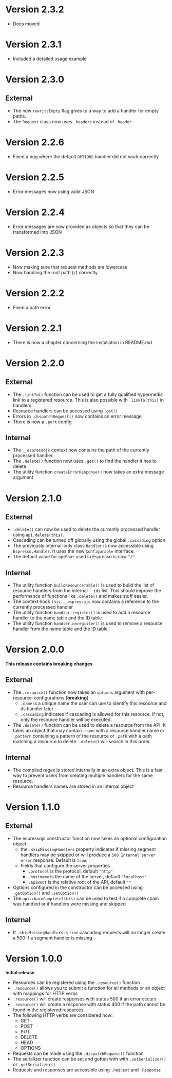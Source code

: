 # Version 2.3.2

* Docs moved

# Version 2.3.1

* Included a detailed usage example

# Version 2.3.0

## External

* The new `rewriteEmpty` flag gives to a way to add a handler for empty paths.
* The `Request` class now uses `.headers` instead of `.header`

# Version 2.2.6

* Fixed a bug where the default `OPTIONS` handler did not work correctly

# Version 2.2.5

* Error messages now using valid JSON

# Version 2.2.4

* Error messages are now provided as objects so that they can be transformed into JSON

# Version 2.2.3

* Now making sure that request methods are lowercase
* Now handling the root path (`/`) correctly

# Version 2.2.2

* Fixed a path error

# Version 2.2.1

* There is now a chapter concerning the installation in README.md

# Version 2.2.0

## External

* The `.linkTo()` function can be used to get a fully qualified hypermedia link to a registered resource. This is also possible with `.linkTo(this)` in handlers.
* Resource handlers can be accessed using `.get()`
* Errors in `.dispatchRequest()` now contains an error message
* There is now a `.port` config

## Internal

* The `__espressojs` context now contains the path of the currently processed handler
* The `.delete()` function now uses `.get()` to find the handler it has to delete
* The utility function `createErrorResponse()` now takes an extra message argument

# Version 2.1.0

## External
* `.delete()` can now be used to delete the currently processed handler using `api.delete(this)`.
* Cascading can be turned off globally using the global `.cascading` option
* The previously internal-only class `Handler` is now accessible using `Espresso.Handler`. It uses the new `Configurable` interface.
* The default value for `apiRoot` used in Espresso is now `"/"`

## Internal
* The utility function `buildResourceTable()` is used to build the list of resource handlers from the internal `._ids` list. This should improve the performance of functions like `.delete()` and makes stuff easier.
* The context hook `this.__espressojs` now contains a reference to the currently processed handler
* The utility function `handler.register()` is used to add a resource handler to the name table and the ID table
* The utility function `handler.unregister()` is used to remove a resource handler from the name table and the ID table

# Version 2.0.0

**This release contains breaking changes**

## External

* The `.resource()` function now takes an `options` argument with per-resource-configurations [**breaking**]
  - `.name` is a unique name the user can use to identify this resource and its handler later
  - `.cascading` indicates if cascading is allowed for this resource. If not, only the resource handler will be executed.
* The `.delete()` function can be used to delete a resource from the API. It takes an object that may contain `.name` with a resource handler name or `.pattern` containing a pattern of the resource or `.path` with a path matching a resource to delete. `.delete()` will search in this order.

## Internal

* The compiled regex is stored internally in an extra object. This is a fast way to prevent users from creating multiple handlers for the same resource.
* Resource handlers names are stored in an internal object

# Version 1.1.0

## External

* The espressojs constructor function now takes an optional configuration object
  - the `.skipMissingHandlers` property indicates if missing segment handlers may be skipped or will produce a `500 Internal server error` response. Default is `true`.
  - Fields that configure the server properties
    - `.protocol` is the protocol, default `"http"`
    - `.hostname` is the name of the server, default `"localhost"`
    - `.apiRoot` is the relative root of the API, default `""`
* Options configured in the constructor can be accessed using `.getOption()` and `.setOption()`
* The `api.chainComplete(this)` can be used to test if a complete chain was handled or if handlers were missing and skipped

## Internal

* If `.skipMissingHandlers` is `true` cascading requests will no longer create a 500 if a segment handler is missing

# Version 1.0.0

**Initial release**

- Resources can be registered using the `.resource()` function
- `.resource()` allows you to submit a function for all methods or an object with mappings
  for HTTP verbs
- `.resource()` will create responses with status 500 if an error occurs
- `.resource()` will create a response with status 400 if the path cannot be found in the registered resources
- The following HTTP verbs are considered now:
    - GET
    - POST
    - PUT
    - DELETE
    - HEAD
    - OPTIONS
- Requests can be made using the `.dispatchRequest()` function
- The serializer function can be set and gotten with with `.setSerializer()` or `.getSerializer()`
- Requests and responses are accessible using `.Request` and `.Response`
